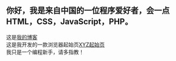 ## 你好，我是来自中国的一位程序爱好者，会一点HTML，CSS，JavaScript，PHP。
这是[我的博客](https://xn--wnu286bc9czuf.rth7.com/)  
这是我开发的一款浏览器起始页[XYZ起始页](http://xyz.freeee.ml/)   
我只是一个编程新手，请多指教！
